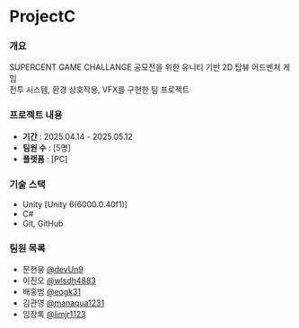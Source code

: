 # ProjectC


### 개요
SUPERCENT GAME CHALLANGE 공모전을 위한 유니티 기반 2D 탑뷰 어드벤처 게임
<br>
전투 시스템, 환경 상호작용, VFX를 구현한 팀 프로젝트


### 프로젝트 내용
- **기간** : 2025.04.14 - 2025.05.12
- **팀원 수** : [5명]
- **플랫폼** : [PC]


### 기술 스택
- Unity [Unity 6(6000.0.40f1)]
- C#
- Git, GitHub


### 팀원 목록
- 문현웅 [@devUn9](https://github.com/devUn9)
- 이진오 [@wlsdh4883](https://github.com/wlsdh4883)
- 배홍범 [@eogk31](https://github.com/eogk31)
- 김관영 [@manaqua1231](https://github.com/manaqua1231)
- 임장록 [@limjr1123](https://github.com/limjr1123)
  
